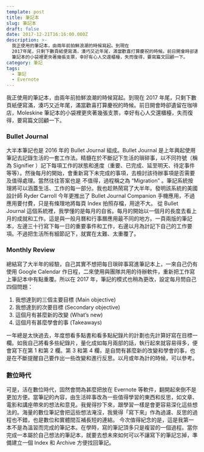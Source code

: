 ```yaml
---
template: post
title: 筆記本
slug: 筆記本
draft: false
date: 2017-12-21T16:16:00.000Z
description: >-
  我正使用的筆記本，由兩年前拍鮮浪潮的時候寫起。到現在
  2017年尾，只剩下數頁紙便寫滿，湊巧又近年尾，滿當歡喜打算慶祝的時候。前日開會時卻遺留在咖啡店，Moleskine
  筆記本的小袋裡更夾著幾張支票，幸好有心人交還櫃檯，失而復得，要寫篇文回顧一下。
category: 筆記
tags:
  - 筆記
  - Evernote
---
```


我正使用的筆記本，由兩年前拍鮮浪潮的時候寫起。到現在 2017 年尾，只剩下數頁紙便寫滿，湊巧又近年尾，滿當歡喜打算慶祝的時候。前日開會時卻遺留在咖啡店，Moleskine 筆記本的小袋裡更夾著幾張支票，幸好有心人交還櫃檯，失而復得，要寫篇文回顧一下。

### Bullet Journal

大半本筆記也是 2016 年的 Bullet Journal 組成。Bullet Journal 是上年興起使用筆記去記錄生活的一套工作法。精髓在於不斷記下生活的瑣碎事，以不同符號（稱為 Signifier ）記下每項工作的狀態和進度（重要、已完成、延至明天、待定事件等等）。然後每月的開始，會重新寫下未完成的事項，去檢討該待辦事項是否需要及值得處理。當然往往答案也是 不值得，過程稱之為 “Migration” 。筆記系統按理將可以涵蓋生活、工作的每一部分。我也趁熱鬧寫了大半年。發明該系統的美國設計師 Ryder Carroll 今年更推出了 Bullet Journal Companion 手機應用，不過應用要付費，只是有條理地將每頁 Index 拍照存檔，用途不大。
從 Bullet Journal 這個系統裡，我學懂的是每月的自省。每月的開始以一個月的長度去看上月的成就和工作。這是與一般月曆和行事曆應用最不同的地方。一頁兩版的筆記本，左邊三十行寫下每一日的重要事件和工作，右邊以月為計記下自己的工作要項。不過把生活所有細節記下，就實在太難、太重覆了。

### Monthly Review

總結寫了大半年的經驗，自己其實不想把每日瑣碎事寫進筆記本上，一來自己仍有使用 Google Calendar 作日程，二來使用與團隊共用的待辦軟件，重新把工作寫上筆記本中有點重覆。所以在 2017 年，筆記的模式也稍為更改，設定每月問自己四個問題：

1. 我想達到的三個主要目標 (Main objective)
2. 我想達到的次要目標 (Secondary objective)
3. 這個月有甚麼新的改變 (What’s new)
4. 這個月有甚麼學會的事 (Takeaways)

一年總是太快過去，年度想看多點書和看多點紀錄片的計劃也先計算好寫在目標一欄。如我自己將看多些紀錄片，量化成如每月兩部的話，執行起來就容易得多，便會寫下在第 1 和第 2 欄。第 3 和第 4 欄，是自問有甚麼新的改變和學會的事，也是在不斷提醒自己要作出一些改變和進行反思。以月或年為計的時候，可以參考。

### 數位時代

可是，活在數位時代，固然會問為甚麼把放在 Evernote 等軟件，翻開起來倒不是更加方便。當筆記的內容，由生活碎事改為一些值得學習的東西和反思，如文章、電影和講座帶來的想法和意見。我覺得抄下來，跟學習一樣是會更容易深化這些想法的。海量的數位筆記會把這些想法淹沒，我覺得「寫下來」作為過濾、反思的過程也不錯，也是數位和實體間互補長短的連結。
今次值得紀念的是，這是我第一本不是為溫習而完成的筆記本。在學時，寫的筆記頂多只是複習的一個過程。當你完成一本屬於自己想法的筆記本，就要去想未來如何可以不讓寫下的筆記忘掉，準備建立一個 Index 和 Archive 方便找回筆記。

